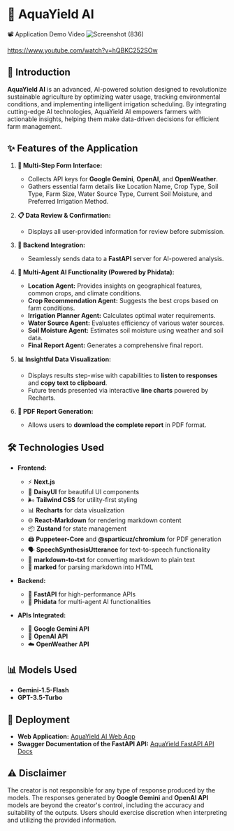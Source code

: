 # 🌊 AquaYield AI

📽️ Application Demo Video
![Screenshot (836)](https://github.com/user-attachments/assets/0838804d-6651-429b-9cc5-4647a0d532fd)

https://www.youtube.com/watch?v=hQBKC252SOw

## 🚀 Introduction

**AquaYield AI** is an advanced, AI-powered solution designed to revolutionize sustainable agriculture by optimizing water usage, tracking environmental conditions, and implementing intelligent irrigation scheduling. By integrating cutting-edge AI technologies, AquaYield AI empowers farmers with actionable insights, helping them make data-driven decisions for efficient farm management.

## ✨ Features of the Application

1. **📝 Multi-Step Form Interface:**  
   - Collects API keys for **Google Gemini**, **OpenAI**, and **OpenWeather**.  
   - Gathers essential farm details like Location Name, Crop Type, Soil Type, Farm Size, Water Source Type, Current Soil Moisture, and Preferred Irrigation Method.

2. **📋 Data Review & Confirmation:**  
   - Displays all user-provided information for review before submission.

3. **🔗 Backend Integration:**  
   - Seamlessly sends data to a **FastAPI** server for AI-powered analysis.

4. **🤖 Multi-Agent AI Functionality (Powered by Phidata):**  
   - **Location Agent:** Provides insights on geographical features, common crops, and climate conditions.  
   - **Crop Recommendation Agent:** Suggests the best crops based on farm conditions.  
   - **Irrigation Planner Agent:** Calculates optimal water requirements.  
   - **Water Source Agent:** Evaluates efficiency of various water sources.  
   - **Soil Moisture Agent:** Estimates soil moisture using weather and soil data.  
   - **Final Report Agent:** Generates a comprehensive final report.

5. **📊 Insightful Data Visualization:**  
   - Displays results step-wise with capabilities to **listen to responses** and **copy text to clipboard**.  
   - Future trends presented via interactive **line charts** powered by Recharts.

6. **📄 PDF Report Generation:**  
   - Allows users to **download the complete report** in PDF format.

## 🛠️ Technologies Used

- **Frontend:**  
  - ⚡ **Next.js**  
  - 🎨 **DaisyUI** for beautiful UI components  
  - 🌬️ **Tailwind CSS** for utility-first styling  
  - 📊 **Recharts** for data visualization  
  - 🌐 **React-Markdown** for rendering markdown content  
  - 📦 **Zustand** for state management  
  - 🖨️ **Puppeteer-Core** and **@sparticuz/chromium** for PDF generation  
  - 🗣️ **SpeechSynthesisUtterance** for text-to-speech functionality  
  - 📄 **markdown-to-txt** for converting markdown to plain text  
  - 📝 **marked** for parsing markdown into HTML

- **Backend:**  
  - 🚀 **FastAPI** for high-performance APIs  
  - 🤖 **Phidata** for multi-agent AI functionalities

- **APIs Integrated:**  
  - 🤖 **Google Gemini API**  
  - 🧠 **OpenAI API**  
  - ☁️ **OpenWeather API**

## 📊 Models Used

- **Gemini-1.5-Flash**  
- **GPT-3.5-Turbo**

## 🚀 Deployment

- **Web Application:** [AquaYield AI Web App](https://aquayieldaisom.vercel.app/)
- **Swagger Documentation of the FastAPI API:** [AquaYield FastAPI API Docs](https://som180-aquayieldaifastapibackend.hf.space/docs)

## ⚠️ Disclaimer

The creator is not responsible for any type of response produced by the models. The responses generated by **Google Gemini** and **OpenAI API** models are beyond the creator's control, including the accuracy and suitability of the outputs. Users should exercise discretion when interpreting and utilizing the provided information.
